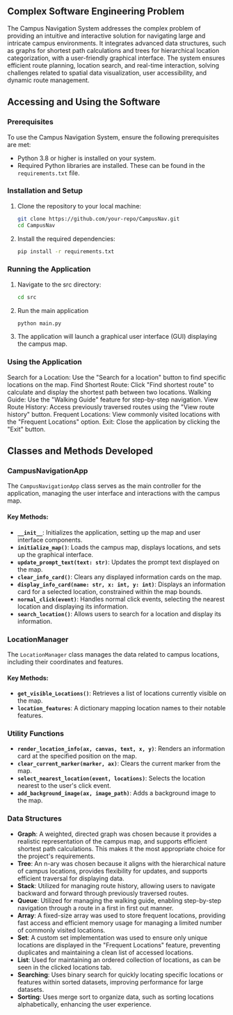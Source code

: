 ## Complex Software Engineering Problem

The Campus Navigation System addresses the complex problem of providing an intuitive and interactive solution for navigating large and intricate campus environments. It integrates advanced data structures, such as graphs for shortest path calculations and trees for hierarchical location categorization, with a user-friendly graphical interface. The system ensures efficient route planning, location search, and real-time interaction, solving challenges related to spatial data visualization, user accessibility, and dynamic route management.

## Accessing and Using the Software

### Prerequisites
To use the Campus Navigation System, ensure the following prerequisites are met:
- Python 3.8 or higher is installed on your system.
- Required Python libraries are installed. These can be found in the `requirements.txt` file.

### Installation and Setup
1. Clone the repository to your local machine:
   ```bash
   git clone https://github.com/your-repo/CampusNav.git
   cd CampusNav
   ```

2. Install the required dependencies:
   ```bash
   pip install -r requirements.txt
   ```

### Running the Application
1. Navigate to the src directory:
   ```bash
   cd src
   ```

2. Run the main application
   ```bash
   python main.py
   ```

3. The application will launch a graphical user interface (GUI) displaying the campus map.

### Using the Application
Search for a Location: Use the "Search for a location" button to find specific locations on the map.
Find Shortest Route: Click "Find shortest route" to calculate and display the shortest path between two locations.
Walking Guide: Use the "Walking Guide" feature for step-by-step navigation.
View Route History: Access previously traversed routes using the "View route history" button.
Frequent Locations: View commonly visited locations with the "Frequent Locations" option.
Exit: Close the application by clicking the "Exit" button.

## Classes and Methods Developed

### CampusNavigationApp
The `CampusNavigationApp` class serves as the main controller for the application, managing the user interface and interactions with the campus map.

#### Key Methods:
- **`__init__`**: Initializes the application, setting up the map and user interface components.
- **`initialize_map()`**: Loads the campus map, displays locations, and sets up the graphical interface.
- **`update_prompt_text(text: str)`**: Updates the prompt text displayed on the map.
- **`clear_info_card()`**: Clears any displayed information cards on the map.
- **`display_info_card(name: str, x: int, y: int)`**: Displays an information card for a selected location, constrained within the map bounds.
- **`normal_click(event)`**: Handles normal click events, selecting the nearest location and displaying its information.
- **`search_location()`**: Allows users to search for a location and display its information.

### LocationManager
The `LocationManager` class manages the data related to campus locations, including their coordinates and features.

#### Key Methods:
- **`get_visible_Locations()`**: Retrieves a list of locations currently visible on the map.
- **`location_features`**: A dictionary mapping location names to their notable features.

### Utility Functions
- **`render_location_info(ax, canvas, text, x, y)`**: Renders an information card at the specified position on the map.
- **`clear_current_marker(marker, ax)`**: Clears the current marker from the map.
- **`select_nearest_location(event, locations)`**: Selects the location nearest to the user's click event.
- **`add_background_image(ax, image_path)`**: Adds a background image to the map.

### Data Structures
- **Graph**: A weighted, directed graph was chosen because it provides a realistic representation of the campus map, and supports efficient shortest path calculations. This makes it the most appropriate choice for the project's requirements.
- **Tree**: An n-ary was chosen because it aligns with the hierarchical nature of campus locations, provides flexibility for updates, and supports efficient traversal for displaying data.
- **Stack**: Utilized for managing route history, allowing users to navigate backward and forward through previously traversed routes.
- **Queue**: Utilized for managing the walking guide, enabling step-by-step navigation through a route in a first in first out manner.
- **Array**: A fixed-size array was used to store frequent locations, providing fast access and efficient memory usage for managing a limited number of commonly visited locations.
- **Set**: A custom set implementation was used to ensure only unique locations are displayed in the "Frequent Locations" feature, preventing duplicates and maintaining a clean list of accessed locations.
- **List**: Used for maintaining an ordered collection of locations, as can be seen in the clicked locations tab.
- **Searching**: Uses binary search for quickly locating specific locations or features within sorted datasets, improving performance for large datasets.
- **Sorting**: Uses merge sort to organize data, such as sorting locations alphabetically, enhancing the user experience.